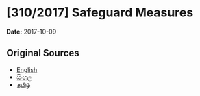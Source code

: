 # [310/2017] Safeguard Measures

**Date:** 2017-10-09

## Original Sources

- [English](https://documents.gov.lk/view/bills/2017/10/310-2017_E.pdf)
- [සිංහල](https://documents.gov.lk/view/bills/2017/10/310-2017_S.pdf)
- [தமிழ்](https://documents.gov.lk/view/bills/2017/10/310-2017_T.pdf)
